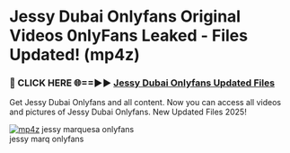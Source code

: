 # Jessy Dubai Onlyfans Original Videos 0nlyFans Leaked - Files Updated! (mp4z)

<h3>🔴 CLICK HERE 🌐==►► <a href="https://tinyurl.com/2jnfzry5" rel="nofollow">Jessy Dubai Onlyfans Updated Files</a></h3>

Get Jessy Dubai Onlyfans and all content. Now you can access all videos and pictures of Jessy Dubai Onlyfans. New Updated Files 2025!

[![mp4z](https://i.imgur.com/GyGTBgg.gif)](https://tinyurl.com/2jnfzry5)
jessy marquesa onlyfans<br>
jessy marq onlyfans